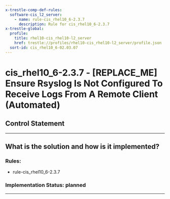 ```yaml
---
x-trestle-comp-def-rules:
  software-cis_l2_server:
    - name: rule-cis_rhel10_6-2.3.7
      description: Rule for cis_rhel10_6-2.3.7
x-trestle-global:
  profile:
    title: rhel10-cis_rhel10-l2_server
    href: trestle://profiles/rhel10-cis_rhel10-l2_server/profile.json
  sort-id: cis_rhel10_6-02.03.07
---
```


# cis_rhel10_6-2.3.7 - \[REPLACE_ME\] Ensure Rsyslog Is Not Configured To Receive Logs From A Remote Client (Automated)

## Control Statement

______________________________________________________________________

## What is the solution and how is it implemented?

<!-- For implementation status enter one of: implemented, partial, planned, alternative, not-applicable -->

<!-- Note that the list of rules under ### Rules: is read-only and changes will not be captured after assembly to JSON -->

<!-- Add control implementation description here for control: cis_rhel10_6-2.3.7 -->

### Rules:

  - rule-cis_rhel10_6-2.3.7

### Implementation Status: planned

______________________________________________________________________

